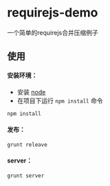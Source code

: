 # requirejs-demo
一个简单的requirejs合并压缩例子
## 使用
#### 安装环境：
- 安装 [node](https://nodejs.org/)
- 在项目下运行 `npm install` 命令
```shell
npm install
```
#### 发布：
```shell
grunt releave
```
#### server：
```shell
grunt server
```
